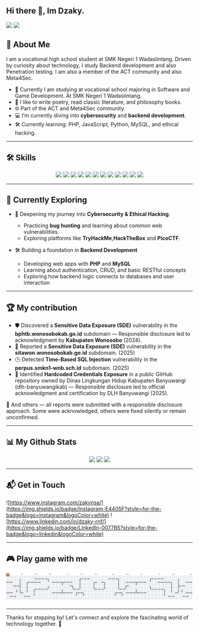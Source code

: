 ## Hi there 👋, Im Dzaky.

<p>
  <img src="https://media4.giphy.com/media/v1.Y2lkPTc5MGI3NjExM3FwNGI0amV1bXlnZHhvMnlrZW1zNzJsZTR3d3VlYzMzMW5zeDMwYyZlcD12MV9pbnRlcm5hbF9naWZfYnlfaWQmY3Q9Zw/GRanCKIU5KoXSnVloU/giphy.gif" width="49%" />
  <img src="https://media.giphy.com/media/v1.Y2lkPTc5MGI3NjExemthNTV2OGZweGJqaTBxNjA5Y3BjMWxxOGdxaHMyOHZoMGt3c2FldCZlcD12MV9naWZzX3NlYXJjaCZjdD1n/B3FXO4TxHOYfUWjJms/giphy.gif" width="49%" />
</p>

## 🚀 About Me

I am a vocational high school student at SMK Negeri 1 Wadaslintang. Driven by curiosity about technology, I study Backend development and also Penetration testing. I am also a member of the ACT community and also Meta4Sec.

- 🔭 Currently I am studying at vocational school majoring in Software and Game Development. At SMK Negeri 1 Wadaslintang.
- 📝 I like to write poetry, read classic literature, and philosophy books.
- 🌐 Part of the ACT and Meta4Sec community.
- 💻 I’m currently diving into **cybersecurity** and **backend development**.
- 🛠️ Currently learning: PHP, JavaScript, Python, MySQL, and ethical hacking.

---

## 🛠️ Skills
<div align="center">
  <img src="https://img.shields.io/badge/burpsuite-FF6633?style=for-the-badge&logo=burpsuite&logoColor=white"/>
  <img src="https://img.shields.io/badge/metasploit-2596CD?style=for-the-badge&logo=metasploit&logoColor=white" />
  <img src="https://img.shields.io/badge/MySQL-005C84?style=for-the-badge&logo=mysql&logoColor=white" />
  <img src="https://img.shields.io/badge/VSCode-0078D4?style=for-the-badge&logo=visual%20studio%20code&logoColor=white" />
  <img src="https://img.shields.io/badge/HTML5-E34F26?style=for-the-badge&logo=html5&logoColor=white" />
  <img src="https://img.shields.io/badge/PHP-777BB4?style=for-the-badge&logo=php&logoColor=white" />
  <img src="https://img.shields.io/badge/Python-FFD43B?style=for-the-badge&logo=python&logoColor=blue" />
  <img src="https://img.shields.io/badge/Kali_Linux-557C94?style=for-the-badge&logo=kali-linux&logoColor=white" />
  <img src="https://img.shields.io/badge/Ubuntu-E95420?style=for-the-badge&logo=ubuntu&logoColor=white" />
  <img src="https://img.shields.io/badge/Windows-0078D6?style=for-the-badge&logo=windows&logoColor=white" />
  <img src="https://img.shields.io/badge/TryHackMe-212C42?style=for-the-badge&logo=TryHackMe&logoColor=white" />
  <img src="https://img.shields.io/badge/Wireshark-1679A7?style=for-the-badge&logo=Wireshark&logoColor=white" />
</div>

---

## 🌱 Currently Exploring

- 🔐 Deepening my journey into **Cybersecurity & Ethical Hacking**.  
  - Practicing **bug hunting** and learning about common web vulnerabilities.    
  - Exploring platforms like **TryHackMe**,**HackTheBox** and **PicoCTF**.

- 🛠️ Building a foundation in **Backend Development**  
  - Developing web apps with **PHP** and **MySQL**  
  - Learning about authentication, CRUD, and basic RESTful concepts  
  - Exploring how backend logic connects to databases and user interaction

---

 ## 🏆 My contribution 
- 🛡️ Discovered a **Sensitive Data Exposure (SDE)** vulnerability in the **bphtb.wonosobokab.go.id** subdomain — Responsible disclosure led to acknowledgment by **Kabupaten Wonosobo** (2024).
- 📄 Reported a **Sensitive Data Exposure (SDE)** vulnerability in the **sitawon.wonosobokab.go.id** subdomain. (2025)
- 🕒 Detected **Time-Based SQL Injection** vulnerability in the **perpus.smkn1-wnb.sch.id** subdomain. (2025)
- 🔑 Identified **Hardcoded Credentials Exposure** in a public GitHub repository owned by Dinas Lingkungan Hidup Kabupaten Banyuwangi (dlh-banyuwangikab) — Responsible disclosure led to official acknowledgment and certification by DLH Banyuwangi (2025).

📝 And others — all reports were submitted with a responsible disclosure approach. Some were acknowledged, others were fixed silently or remain unconfirmed.

---

## 📊 My Github Stats
<div align="center">
  <img src="https://github-readme-stats.vercel.app/api?username=KyzaaDev&hide=contribs,prs&show_icons=true&theme=omni" height="150"/>
  <img src="https://nirzak-streak-stats.vercel.app/?user=KyzaaDev&theme=omni&hide_border=false" height="150"/>
  <img src="https://github-readme-stats.vercel.app/api/top-langs/?username=KyzaaDev&theme=omni&hide_border=false&include_all_commits=false&count_private=false&layout=compact" height="150"/>
</div>

---

## 📬 Get in Touch
![https://www.instagram.com/zakynsa/](https://img.shields.io/badge/Instagram-E4405F?style=for-the-badge&logo=instagram&logoColor=white) ![https://www.linkedin.com/in/dzaky-rnf/](https://img.shields.io/badge/LinkedIn-0077B5?style=for-the-badge&logo=linkedin&logoColor=white)

---

## 🎮 Play game with me
<picture>
  <source media="(prefers-color-scheme: dark)" srcset="https://raw.githubusercontent.com/KyzaaDev/KyzaaDev/output/pacman-contribution-graph-dark.svg">
  <source media="(prefers-color-scheme: light)" srcset="https://raw.githubusercontent.com/KyzaaDev/KyzaaDev/output/pacman-contribution-graph.svg">
  <img alt="pacman contribution graph" src="https://raw.githubusercontent.com/KyzaaDev/KyzaaDev/output/pacman-contribution-graph.svg">
</picture>

---

Thanks for stopping by! Let's connect and explore the fascinating world of technology together. 🚀

